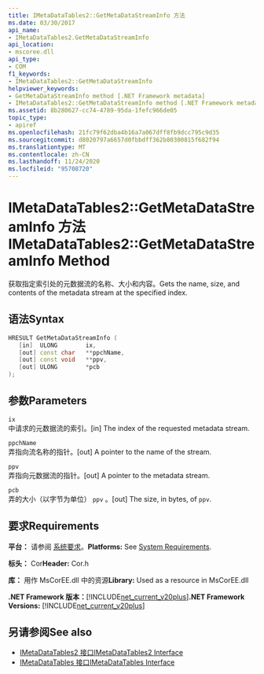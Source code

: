 ```yaml
---
title: IMetaDataTables2::GetMetaDataStreamInfo 方法
ms.date: 03/30/2017
api_name:
- IMetaDataTables2.GetMetaDataStreamInfo
api_location:
- mscoree.dll
api_type:
- COM
f1_keywords:
- IMetaDataTables2::GetMetaDataStreamInfo
helpviewer_keywords:
- GetMetaDataStreamInfo method [.NET Framework metadata]
- IMetaDataTables2::GetMetaDataStreamInfo method [.NET Framework metadata]
ms.assetid: 8b280627-cc74-4789-95da-1fefc966de05
topic_type:
- apiref
ms.openlocfilehash: 21fc79f62dba4b16a7a067dff8fb9dcc795c9d35
ms.sourcegitcommit: d8020797a6657d0fbbdff362b80300815f682f94
ms.translationtype: MT
ms.contentlocale: zh-CN
ms.lasthandoff: 11/24/2020
ms.locfileid: "95708720"
---
```

# <a name="imetadatatables2getmetadatastreaminfo-method"></a><span data-ttu-id="26f1c-102">IMetaDataTables2::GetMetaDataStreamInfo 方法</span><span class="sxs-lookup"><span data-stu-id="26f1c-102">IMetaDataTables2::GetMetaDataStreamInfo Method</span></span>

<span data-ttu-id="26f1c-103">获取指定索引处的元数据流的名称、大小和内容。</span><span class="sxs-lookup"><span data-stu-id="26f1c-103">Gets the name, size, and contents of the metadata stream at the specified index.</span></span>  
  
## <a name="syntax"></a><span data-ttu-id="26f1c-104">语法</span><span class="sxs-lookup"><span data-stu-id="26f1c-104">Syntax</span></span>  
  
```cpp  
HRESULT GetMetaDataStreamInfo (  
   [in]  ULONG        ix,  
   [out] const char   **ppchName,  
   [out] const void   **ppv,  
   [out] ULONG        *pcb  
);  
```  
  
## <a name="parameters"></a><span data-ttu-id="26f1c-105">参数</span><span class="sxs-lookup"><span data-stu-id="26f1c-105">Parameters</span></span>  

 `ix`  
 <span data-ttu-id="26f1c-106">中请求的元数据流的索引。</span><span class="sxs-lookup"><span data-stu-id="26f1c-106">[in] The index of the requested metadata stream.</span></span>  
  
 `ppchName`  
 <span data-ttu-id="26f1c-107">弄指向流名称的指针。</span><span class="sxs-lookup"><span data-stu-id="26f1c-107">[out] A pointer to the name of the stream.</span></span>  
  
 `ppv`  
 <span data-ttu-id="26f1c-108">弄指向元数据流的指针。</span><span class="sxs-lookup"><span data-stu-id="26f1c-108">[out] A pointer to the metadata stream.</span></span>  
  
 `pcb`  
 <span data-ttu-id="26f1c-109">弄的大小（以字节为单位） `ppv` 。</span><span class="sxs-lookup"><span data-stu-id="26f1c-109">[out] The size, in bytes, of `ppv`.</span></span>  
  
## <a name="requirements"></a><span data-ttu-id="26f1c-110">要求</span><span class="sxs-lookup"><span data-stu-id="26f1c-110">Requirements</span></span>  

 <span data-ttu-id="26f1c-111">**平台：** 请参阅 [系统要求](../../get-started/system-requirements.md)。</span><span class="sxs-lookup"><span data-stu-id="26f1c-111">**Platforms:** See [System Requirements](../../get-started/system-requirements.md).</span></span>  
  
 <span data-ttu-id="26f1c-112">**标头：** Cor</span><span class="sxs-lookup"><span data-stu-id="26f1c-112">**Header:** Cor.h</span></span>  
  
 <span data-ttu-id="26f1c-113">**库：** 用作 MsCorEE.dll 中的资源</span><span class="sxs-lookup"><span data-stu-id="26f1c-113">**Library:** Used as a resource in MsCorEE.dll</span></span>  
  
 <span data-ttu-id="26f1c-114">**.NET Framework 版本：**[!INCLUDE[net_current_v20plus](../../../../includes/net-current-v20plus-md.md)]</span><span class="sxs-lookup"><span data-stu-id="26f1c-114">**.NET Framework Versions:** [!INCLUDE[net_current_v20plus](../../../../includes/net-current-v20plus-md.md)]</span></span>  
  
## <a name="see-also"></a><span data-ttu-id="26f1c-115">另请参阅</span><span class="sxs-lookup"><span data-stu-id="26f1c-115">See also</span></span>

- [<span data-ttu-id="26f1c-116">IMetaDataTables2 接口</span><span class="sxs-lookup"><span data-stu-id="26f1c-116">IMetaDataTables2 Interface</span></span>](imetadatatables2-interface.md)
- [<span data-ttu-id="26f1c-117">IMetaDataTables 接口</span><span class="sxs-lookup"><span data-stu-id="26f1c-117">IMetaDataTables Interface</span></span>](imetadatatables-interface.md)
